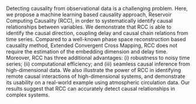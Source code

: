 Detecting causality from observational data is a challenging problem. Here, we propose a machine learning based causality approach, Reservoir Computing Causality (RCC), in order to systematically identify causal relationships between variables. We demonstrate that RCC is able to identify the causal direction, coupling delay and causal chain relations from time series. Compared to a well-known phase space reconstruction based causality method, Extended Convergent Cross Mapping, RCC does not require the estimation of the embedding dimension and delay time. Moreover, RCC has three additional advantages: (i) robustness to noisy time series; (ii) computational efficiency; and (iii) seamless causal inference from high-dimensional data. We also illustrate the power of RCC in identifying remote causal interactions of high-dimensional systems, and demonstrate its usability on a real-world example using atmospheric circulation data. Our results suggest that RCC can accurately detect causal relationships in complex systems.
